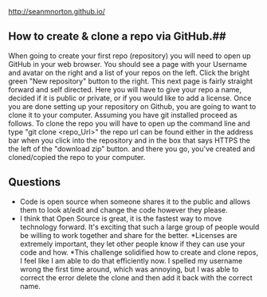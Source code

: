 http://seanmnorton.github.io/

## How to create & clone a repo via GitHub.##
  When going to create your first repo (repository) you will need to open up GitHub in your web browser. You should see a page with your Username and avatar on the right and a list of your repos on the left. Click the bright green "New repository" button to the right. This next page is fairly straight forward and self directed. Here you will have to give your repo a name, decided if it is public or private, or if you would like to add a license. Once you are done setting up your repository on Github, you are going to want to clone it to your computer. Assuming you have git installed proceed as follows. To clone the repo you will have to open up the command line and type "git clone <repo_Url>" the repo url can be found either in the address bar when you click into the repository and in the box that says HTTPS the the left of the "download zip" button. and there you go, you've created and cloned/copied the repo to your computer.

## Questions ##
 * Code is open source when someone shares it to the public and allows them to look at/edit and change the code however they please.
 * I think that Open Source is great, it is the fastest way to move technology forward. It's exciting that such a large group of people would be willing to work together and share for the better.
 *Licenses are extremely important, they let other people know if they can use your code and how.
 *This challenge solidified how to create and clone repos, I feel like I am able to do that efficiently now. I spelled my username wrong the first time around, which was annoying, but I was able to correct the error delete the clone and then add it back with the correct name.


